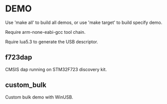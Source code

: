 DEMO
===========

Use 'make all' to build all demos, or use 'make target' to build specify demo.

Require arm-none-eabi-gcc tool chain.

Rquire lua5.3 to generate the USB descriptor.

## f723dap
CMSIS dap running on STM32F723 discovery kit.

## custom_bulk
Custom bulk demo with WinUSB.
